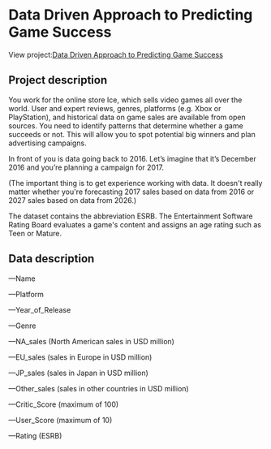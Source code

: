 # Data Driven Approach to Predicting Game Success
View project:[Data Driven Approach to Predicting Game Success]()
## Project description
You work for the online store Ice, which sells video games all over the world. User and expert reviews, genres, platforms (e.g. Xbox or PlayStation), and historical data on game sales are available from open sources. You need to identify patterns that determine whether a game succeeds or not. This will allow you to spot potential big winners and plan advertising campaigns.

In front of you is data going back to 2016. Let’s imagine that it’s December 2016 and you’re planning a campaign for 2017. 

(The important thing is to get experience working with data. It doesn't really matter whether you're forecasting 2017 sales based on data from 2016 or 2027 sales based on data from 2026.)

The dataset contains the abbreviation ESRB. The Entertainment Software Rating Board evaluates a game's content and assigns an age rating such as Teen or Mature.
## Data description
—Name 

—Platform 

—Year_of_Release 

—Genre 

—NA_sales (North American sales in USD million) 

—EU_sales (sales in Europe in USD million) 

—JP_sales (sales in Japan in USD million) 

—Other_sales (sales in other countries in USD million) 

—Critic_Score (maximum of 100) 

—User_Score (maximum of 10) 

—Rating (ESRB)
